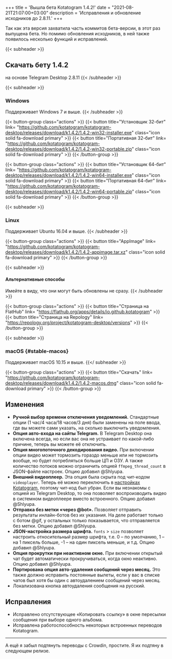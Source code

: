 +++
title = 'Вышла бета Kotatogram 1.4.2!'
date = "2021-08-21T21:07:00+03:00"
description = 'Исправления и обновление исходников до 2.8.11.'
+++

Так как эта версия захватила часть коммитов бета-версии, в этот раз выпущена бета. Но помимо обновления исходников, в ней также появилось несколько функций и исправлений.

{{< subheader >}}
## Скачать бету 1.4.2
на основе Telegram Desktop 2.8.11
{{< /subheader >}}

{{< subheader >}}
### Windows
Поддерживает Windows 7 и выше. 
{{< /subheader >}}

{{< button-group class="actions" >}}
    {{< button title="Установщик 32-бит" link= "https://github.com/kotatogram/kotatogram-desktop/releases/download/k1.4.2/1.4.2-win32-installer.exe" class="icon solid fa-download primary" >}}
    {{< button title="Портативная 32-бит" link= "https://github.com/kotatogram/kotatogram-desktop/releases/download/k1.4.2/1.4.2-win32-portable.zip" class="icon solid fa-download primary" >}}
{{< /button-group >}}

{{< button-group class="actions" >}}
    {{< button title="Установщик 64-бит" link= "https://github.com/kotatogram/kotatogram-desktop/releases/download/k1.4.2/1.4.2-win64-installer.exe" class="icon solid fa-download primary" >}}
    {{< button title="Портативная 64-бит" link= "https://github.com/kotatogram/kotatogram-desktop/releases/download/k1.4.2/1.4.2-win64-portable.zip" class="icon solid fa-download primary" >}}
{{< /button-group >}}

{{< subheader >}}
### Linux
Поддерживает Ubuntu 16.04 и выше.
{{< /subheader >}}

{{< button-group class="actions" >}}
    {{< button title="AppImage" link= "https://github.com/kotatogram/kotatogram-desktop/releases/download/k1.4.2/1.4.2-appimage.tar.xz" class="icon solid fa-download primary" >}}
{{< /button-group >}}

{{< subheader >}}
#### Альтернативные способы
Имейте в виду, что они могут быть обновлены не сразу.
{{< /subheader >}}

{{< button-group class="actions" >}}
    {{< button title="Страница на FlatHub" link= "https://flathub.org/apps/details/io.github.kotatogram" >}}
    {{< button title="Страница на Repology" link= "https://repology.org/project/kotatogram-desktop/versions" >}}
{{< /button-group >}}

{{< subheader >}}
### macOS {#stable-macos}
Поддерживает macOS 10.15 и выше.
{{</ subheader >}}

{{< button-group class="actions" >}}
    {{< button title="Скачать" link= "https://github.com/kotatogram/kotatogram-desktop/releases/download/k1.4.2/1.4.2-macos.dmg" class="icon solid fa-download primary" >}}
{{< /button-group >}}

## Изменения

* **Ручной выбор времени отключения уведомлений.** Стандартные опции (1 час/4 часа/18 часов/3 дня) были заменены на поле ввода, где вы можете сами указать, на сколько выключить уведомления.
* **Опция авто-входа на сайты Telegram.** В Telegram Desktop она включена всегда, но если вас она не устраивает по какой-либо причине, теперь вы можете её отключить.
* **Опция многопоточного декодирования видео.** При включении опции видео может тормозить гораздо меньше или не тормозить вообще, но будет потребляться больше ЦП и ОЗУ. А также количество потоков можно ограничить опцией `ffmpeg_thread_count` в JSON-файле настроек. Опцию добавил @Shlyupa.
* **Внешний видеоплеер.** Эта опция была скрыта под чит-кодом `videoplayer`. Теперь её можно переключить в [настройках Kotatogram](tg://settings/kotato), поэтому чит-код был убран. Если вы незнакомы с опцией из Telegram Desktop, то она позволяет воспроизводить видео в системном видеоплеере вместо встроенного. Опцию добавил @Shlyupa.
* **Отправка без метки «через @bot».** Позволяет отправить результаты инлайн-ботов без их указания. На деле работает только с ботом @gif, у остальных только показывается, что отправляется без метки. Опцию добавил @Shlyupa.
* **JSON-настройка размера шрифта.** `fonts` > `size` позволяет настроить _относительный_ размер шрифта, т.е. 0 – по умолчанию, 1 – на 1 пиксель больше, -1 – на один пиксель меньше, и т.д. Опцию добавил @Shlyupa.
* **Опция прокрутки при неактивном окне.** При включении открытый чат будет автоматически прокручиваться, когда окно неактивно. Опцию добавил @Shlyupa.
* **Портирована опция авто-удаления сообщений через месяц.** Это также должно исправить постоянные вылеты, если у вас в списке чатов был хотя бы один с автоудалением сообщений через месяц.
* Локализована кнопка автоудаления сообщения на русский.

## Исправления

* Исправлено отсутствующее «Копировать ссылку» в окне пересылки сообщения при выборе одного альбома.
* Исправлена работоспособность некоторых встроенных переводов Kotatogram.

---

А ещё я забыл подтянуть переводы с Crowdin, простите. Я их подтяну в следующем релизе.
